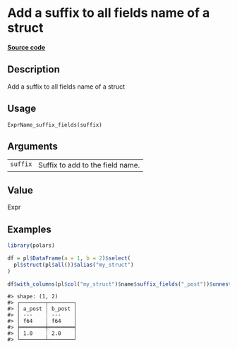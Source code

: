 

# Add a suffix to all fields name of a struct

[**Source code**](https://github.com/pola-rs/r-polars/tree/741f9cd2614b3302a4d033bcae447425e1b91191/R/expr__name.R#L136)

## Description

Add a suffix to all fields name of a struct

## Usage

<pre><code class='language-R'>ExprName_suffix_fields(suffix)
</code></pre>

## Arguments

<table>
<tr>
<td style="white-space: nowrap; font-family: monospace; vertical-align: top">
<code id="ExprName_suffix_fields_:_suffix">suffix</code>
</td>
<td>
Suffix to add to the field name.
</td>
</tr>
</table>

## Value

Expr

## Examples

``` r
library(polars)

df = pl$DataFrame(a = 1, b = 2)$select(
  pl$struct(pl$all())$alias("my_struct")
)

df$with_columns(pl$col("my_struct")$name$suffix_fields("_post"))$unnest()
```

    #> shape: (1, 2)
    #> ┌────────┬────────┐
    #> │ a_post ┆ b_post │
    #> │ ---    ┆ ---    │
    #> │ f64    ┆ f64    │
    #> ╞════════╪════════╡
    #> │ 1.0    ┆ 2.0    │
    #> └────────┴────────┘

